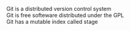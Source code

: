Git is a distributed version control system  
Git is free softeware distributed under the GPL  
Git has a mutable index called stage
